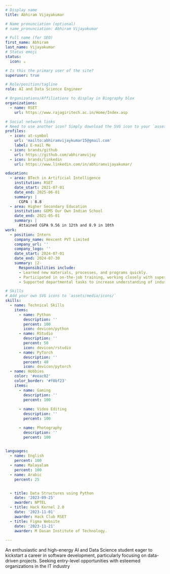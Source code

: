 ```yaml
---
# Display name
title: Abhiram Vijayakumar

# Name pronunciation (optional)
# name_pronunciation: Abhiram Vijayakumar

# Full name (for SEO)
first_name: Abhiram
last_name: Vijayakumar
# Status emoji
status:
  icon: ☕️

# Is this the primary user of the site?
superuser: true

# Role/position/tagline
role: AI and Data Science Engineer

# Organizations/Affiliations to display in Biography blox
organizations:
  - name: RSET
    url: https://www.rajagiritech.ac.in/Home/Index.asp

# Social network links
# Need to use another icon? Simply download the SVG icon to your `assets/media/icons/` folder.
profiles:
  - icon: at-symbol
    url: 'mailto:abhiramvijaykumar15@gmail.com'
    label: E-mail Me
  - icon: brands/github
    url: https://github.com/abhiramvijay
  - icon: brands/linkedin
    url: https://www.linkedin.com/in/abhiramvijayakumar/

education:
  - area: BTech in Artificial Intelligence
    institution: RSET
    date_start: 2021-07-01
    date_end: 2025-06-01
    summary: |
      CGPA : 8.8
  - area: Higher Secondary Education
    institution: GEMS Our Own Indian School
    date_end: 2021-05-01
    summary: |
      Attained CGPA 9.56 in 12th and 8.9 in 10th
work:
  - position: Intern
    company_name: Hexcent PVT Limited
    company_url: ''
    company_logo: ''
    date_start: 2024-07-01
    date_end: 2024-07-30
    summary: |2-
      Responsibilities include:
      - Learned new materials, processes, and programs quickly.
      - Participated in on-the-job training, working closely with supervisors and coworkers and asking appropriate questions.
      - Supported departmental tasks to increase understanding of industry processes.

# Skills
# Add your own SVG icons to `assets/media/icons/`
skills:
  - name: Technical Skills
    items:
      - name: Python
        description: ''
        percent: 100
        icon: devicon/python
      - name: RStudio
        description: ''
        percent: 50
        icon: devicon/rstudio
      - name: PyTorch
        description: ''
        percent: 40
        icon: devicon/pytorch
  - name: Hobbies
    color: '#eeac02'
    color_border: '#f0bf23'
    items:
      - name: Gaming
        description: ''
        percent: 100
        
      - name: Video Editing
        description: ''
        percent: 100

      - name: Photography
        description: ''
        percent: 100
        

languages:
  - name: English
    percent: 100
  - name: Malayalam
    percent: 100
  - name: Arabic
    percent: 25


  - title: Data Structures using Python
    date: '2023-09-25'
    awarder: NPTEL
  - title: Hack Kernel 2.0
    date: '2023-11-01'
    awarder: Hack Club RSET
  - title: Figma Website
    date: '2023-11-21'
    awarder: M Dasan Institute of Technology. 
    
---
```


An enthusiastic and high-energy AI and Data Science student eager to kickstart a  career in software development, particularly focusing on data-driven projects. Seeking entry-level opportunities with esteemed organizations in the IT industry
